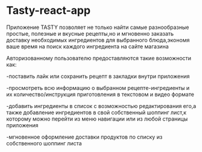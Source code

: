 # Tasty-react-app

Приложение TASTY позволяет не только найти самые разнообразные простые, полезные и вкусные рецепты,но и мгновенно заказать доставку необходимых ингредиентов для выбранного блюда,экономя ваше время на поиск каждого ингредиента на сайте магазина

Авторизованному пользователю предоставляются такие возможности как:

-поставить лайк или сохранить рецепт в закладки внутри приложения

-просмотреть всю информацию о выбранном рецепте-ингредиенты и их количество/инструкция приготовления в текстовом и видео формате

-добавить ингредиенты в список с возможностью редактирования его,а также добавление ингредиентов в свой собственный шоппинг лист,к которому можно перейти из меню навигации или из любой страницы приложения

-мгновенное оформление доставки продуктов по списку из собственного шоппинг листа

